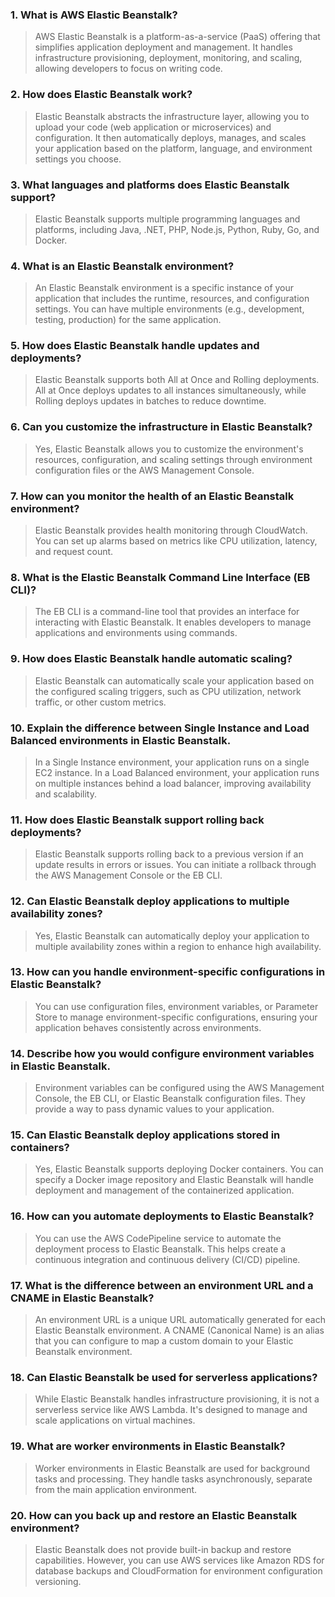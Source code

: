 ### 1. What is AWS Elastic Beanstalk?
> AWS Elastic Beanstalk is a platform-as-a-service (PaaS) offering that simplifies application deployment and management. It handles infrastructure provisioning, deployment, monitoring, and scaling, allowing developers to focus on writing code.

### 2. How does Elastic Beanstalk work?
> Elastic Beanstalk abstracts the infrastructure layer, allowing you to upload your code (web application or microservices) and configuration. It then automatically deploys, manages, and scales your application based on the platform, language, and environment settings you choose.

### 3. What languages and platforms does Elastic Beanstalk support?
> Elastic Beanstalk supports multiple programming languages and platforms, including Java, .NET, PHP, Node.js, Python, Ruby, Go, and Docker.

### 4. What is an Elastic Beanstalk environment?
> An Elastic Beanstalk environment is a specific instance of your application that includes the runtime, resources, and configuration settings. You can have multiple environments (e.g., development, testing, production) for the same application.

### 5. How does Elastic Beanstalk handle updates and deployments?
> Elastic Beanstalk supports both All at Once and Rolling deployments. All at Once deploys updates to all instances simultaneously, while Rolling deploys updates in batches to reduce downtime.

### 6. Can you customize the infrastructure in Elastic Beanstalk?
> Yes, Elastic Beanstalk allows you to customize the environment's resources, configuration, and scaling settings through environment configuration files or the AWS Management Console.

### 7. How can you monitor the health of an Elastic Beanstalk environment?
> Elastic Beanstalk provides health monitoring through CloudWatch. You can set up alarms based on metrics like CPU utilization, latency, and request count.

### 8. What is the Elastic Beanstalk Command Line Interface (EB CLI)?
> The EB CLI is a command-line tool that provides an interface for interacting with Elastic Beanstalk. It enables developers to manage applications and environments using commands.

### 9. How does Elastic Beanstalk handle automatic scaling?
> Elastic Beanstalk can automatically scale your application based on the configured scaling triggers, such as CPU utilization, network traffic, or other custom metrics.

### 10. Explain the difference between Single Instance and Load Balanced environments in Elastic Beanstalk.
> In a Single Instance environment, your application runs on a single EC2 instance. In a Load Balanced environment, your application runs on multiple instances behind a load balancer, improving availability and scalability.

### 11. How does Elastic Beanstalk support rolling back deployments?
> Elastic Beanstalk supports rolling back to a previous version if an update results in errors or issues. You can initiate a rollback through the AWS Management Console or the EB CLI.

### 12. Can Elastic Beanstalk deploy applications to multiple availability zones?
> Yes, Elastic Beanstalk can automatically deploy your application to multiple availability zones within a region to enhance high availability.

### 13. How can you handle environment-specific configurations in Elastic Beanstalk?
> You can use configuration files, environment variables, or Parameter Store to manage environment-specific configurations, ensuring your application behaves consistently across environments.

### 14. Describe how you would configure environment variables in Elastic Beanstalk.
> Environment variables can be configured using the AWS Management Console, the EB CLI, or Elastic Beanstalk configuration files. They provide a way to pass dynamic values to your application.

### 15. Can Elastic Beanstalk deploy applications stored in containers?
> Yes, Elastic Beanstalk supports deploying Docker containers. You can specify a Docker image repository and Elastic Beanstalk will handle deployment and management of the containerized application.

### 16. How can you automate deployments to Elastic Beanstalk?
> You can use the AWS CodePipeline service to automate the deployment process to Elastic Beanstalk. This helps create a continuous integration and continuous delivery (CI/CD) pipeline.

### 17. What is the difference between an environment URL and a CNAME in Elastic Beanstalk?
> An environment URL is a unique URL automatically generated for each Elastic Beanstalk environment. A CNAME (Canonical Name) is an alias that you can configure to map a custom domain to your Elastic Beanstalk environment.

### 18. Can Elastic Beanstalk be used for serverless applications?
> While Elastic Beanstalk handles infrastructure provisioning, it is not a serverless service like AWS Lambda. It's designed to manage and scale applications on virtual machines.

### 19. What are worker environments in Elastic Beanstalk?
> Worker environments in Elastic Beanstalk are used for background tasks and processing. They handle tasks asynchronously, separate from the main application environment.

### 20. How can you back up and restore an Elastic Beanstalk environment?
> Elastic Beanstalk does not provide built-in backup and restore capabilities. However, you can use AWS services like Amazon RDS for database backups and CloudFormation for environment configuration versioning.

